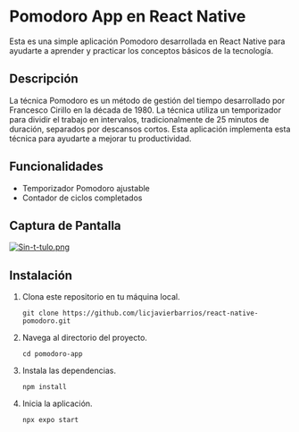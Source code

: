 # Pomodoro App en React Native

Esta es una simple aplicación Pomodoro desarrollada en React Native para ayudarte a aprender y practicar los conceptos básicos de la tecnología.

## Descripción

La técnica Pomodoro es un método de gestión del tiempo desarrollado por Francesco Cirillo en la década de 1980. La técnica utiliza un temporizador para dividir el trabajo en intervalos, tradicionalmente de 25 minutos de duración, separados por descansos cortos. Esta aplicación implementa esta técnica para ayudarte a mejorar tu productividad.

## Funcionalidades

- Temporizador Pomodoro ajustable
- Contador de ciclos completados

## Captura de Pantalla
[![Sin-t-tulo.png](https://i.postimg.cc/43wCXdGP/Sin-t-tulo.png)](https://postimg.cc/NyyC4Q52)

## Instalación

1. Clona este repositorio en tu máquina local.
   ```
   git clone https://github.com/licjavierbarrios/react-native-pomodoro.git
   ```
2. Navega al directorio del proyecto.
   ```
   cd pomodoro-app
   ```
3. Instala las dependencias.
   ```
   npm install
   ```
4. Inicia la aplicación.
   ```
   npx expo start
   ```
